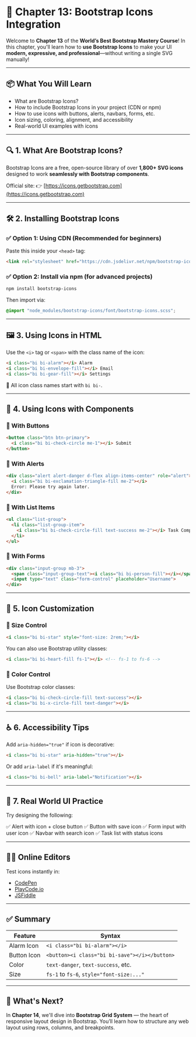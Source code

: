 # 🎯 Chapter 13: Bootstrap Icons Integration

Welcome to **Chapter 13** of the **World’s Best Bootstrap Mastery Course**!
In this chapter, you'll learn how to **use Bootstrap Icons** to make your UI **modern, expressive, and professional**—without writing a single SVG manually!

---

## 📦 What You Will Learn

* What are Bootstrap Icons?
* How to include Bootstrap Icons in your project (CDN or npm)
* How to use icons with buttons, alerts, navbars, forms, etc.
* Icon sizing, coloring, alignment, and accessibility
* Real-world UI examples with icons

---

## 🔍 1. What Are Bootstrap Icons?

Bootstrap Icons are a free, open-source library of over **1,800+ SVG icons** designed to work **seamlessly with Bootstrap components**.

Official site: 👉 [https://icons.getbootstrap.com](https://icons.getbootstrap.com)

---

## 🛠️ 2. Installing Bootstrap Icons

### ✅ Option 1: Using CDN (Recommended for beginners)

Paste this inside your `<head>` tag:

```html
<link rel="stylesheet" href="https://cdn.jsdelivr.net/npm/bootstrap-icons@1.11.1/font/bootstrap-icons.css">
```

### ✅ Option 2: Install via npm (for advanced projects)

```bash
npm install bootstrap-icons
```

Then import via:

```scss
@import "node_modules/bootstrap-icons/font/bootstrap-icons.scss";
```

---

## 🖼️ 3. Using Icons in HTML

Use the `<i>` tag or `<span>` with the class name of the icon:

```html
<i class="bi bi-alarm"></i> Alarm
<i class="bi bi-envelope-fill"></i> Email
<i class="bi bi-gear-fill"></i> Settings
```

📘 All icon class names start with `bi bi-`.

---

## 🎯 4. Using Icons with Components

### 🔘 With Buttons

```html
<button class="btn btn-primary">
  <i class="bi bi-check-circle me-1"></i> Submit
</button>
```

### 🚨 With Alerts

```html
<div class="alert alert-danger d-flex align-items-center" role="alert">
  <i class="bi bi-exclamation-triangle-fill me-2"></i>
  Error: Please try again later.
</div>
```

### 📄 With List Items

```html
<ul class="list-group">
  <li class="list-group-item">
    <i class="bi bi-check-circle-fill text-success me-2"></i> Task Completed
  </li>
</ul>
```

### 🔐 With Forms

```html
<div class="input-group mb-3">
  <span class="input-group-text"><i class="bi bi-person-fill"></i></span>
  <input type="text" class="form-control" placeholder="Username">
</div>
```

---

## 🎨 5. Icon Customization

### 🧱 Size Control

```html
<i class="bi bi-star" style="font-size: 2rem;"></i>
```

You can also use Bootstrap utility classes:

```html
<i class="bi bi-heart-fill fs-1"></i> <!-- fs-1 to fs-6 -->
```

### 🌈 Color Control

Use Bootstrap color classes:

```html
<i class="bi bi-check-circle-fill text-success"></i>
<i class="bi bi-x-circle-fill text-danger"></i>
```

---

## ♿ 6. Accessibility Tips

Add `aria-hidden="true"` if icon is decorative:

```html
<i class="bi bi-star" aria-hidden="true"></i>
```

Or add `aria-label` if it's meaningful:

```html
<i class="bi bi-bell" aria-label="Notification"></i>
```

---

## 💼 7. Real World UI Practice

Try designing the following:

✅ Alert with icon + close button
✅ Button with save icon
✅ Form input with user icon
✅ Navbar with search icon
✅ Task list with status icons

---

## 🧑‍💻 Online Editors

Test icons instantly in:

* [CodePen](https://codepen.io/)
* [PlayCode.io](https://playcode.io/)
* [JSFiddle](https://jsfiddle.net/)

---

## ✅ Summary

| Feature     | Syntax                                        |
| ----------- | --------------------------------------------- |
| Alarm Icon  | `<i class="bi bi-alarm"></i>`                 |
| Button Icon | `<button><i class="bi bi-save"></i></button>` |
| Color       | `text-danger`, `text-success`, etc.           |
| Size        | `fs-1` to `fs-6`, `style="font-size:..."`     |

---

## 🚀 What's Next?

In **Chapter 14**, we'll dive into **Bootstrap Grid System** — the heart of responsive layout design in Bootstrap. You’ll learn how to structure any web layout using rows, columns, and breakpoints.
